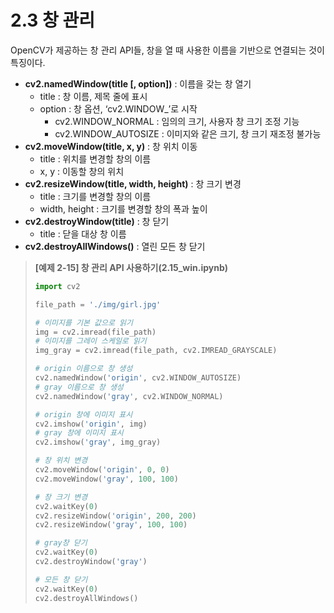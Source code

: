 # 2.3 창 관리

OpenCV가 제공하는 창 관리 API들, 창을 열 때 사용한 이름을 기반으로 연결되는 것이 특징이다.

- **cv2.namedWindow(title [, option])** : 이름을 갖는 창 열기
    - title : 창 이름, 제목 줄에 표시
    - option : 창 옵션, ‘cv2.WINDOW_’로 시작
        - cv2.WINDOW_NORMAL : 임의의 크기, 사용자 창 크기 조정 기능
        - cv2.WINDOW_AUTOSIZE : 이미지와 같은 크기, 창 크기 재조정 불가능
- **cv2.moveWindow(title, x, y)** : 창 위치 이동
    - title : 위치를 변경할 창의 이름
    - x, y : 이동할 창의 위치
- **cv2.resizeWindow(title, width, height)** : 창 크기 변경
    - title : 크기를 변경할 창의 이름
    - width, height : 크기를 변경할 창의 폭과 높이
- **cv2.destroyWindow(title)** : 창 닫기
    - title : 닫을 대상 창 이름
- **cv2.destroyAllWindows()** : 열린 모든 창 닫기

> **[예제 2-15] 창 관리 API 사용하기(2.15_win.ipynb)**
> 
> 
> ```python
> import cv2
> 
> file_path = './img/girl.jpg'
> 
> # 이미지를 기본 값으로 읽기
> img = cv2.imread(file_path)
> # 이미지를 그레이 스케일로 읽기
> img_gray = cv2.imread(file_path, cv2.IMREAD_GRAYSCALE)
> 
> # origin 이름으로 창 생성
> cv2.namedWindow('origin', cv2.WINDOW_AUTOSIZE)
> # gray 이름으로 창 생성
> cv2.namedWindow('gray', cv2.WINDOW_NORMAL)
> 
> # origin 창에 이미지 표시
> cv2.imshow('origin', img)
> # gray 창에 이미지 표시
> cv2.imshow('gray', img_gray)
> 
> # 창 위치 변경
> cv2.moveWindow('origin', 0, 0)
> cv2.moveWindow('gray', 100, 100)
> 
> # 창 크기 변경
> cv2.waitKey(0)
> cv2.resizeWindow('origin', 200, 200)
> cv2.resizeWindow('gray', 100, 100)
> 
> # gray창 닫기
> cv2.waitKey(0)
> cv2.destroyWindow('gray')
> 
> # 모든 창 닫기
> cv2.waitKey(0)
> cv2.destroyAllWindows()
> ```
>